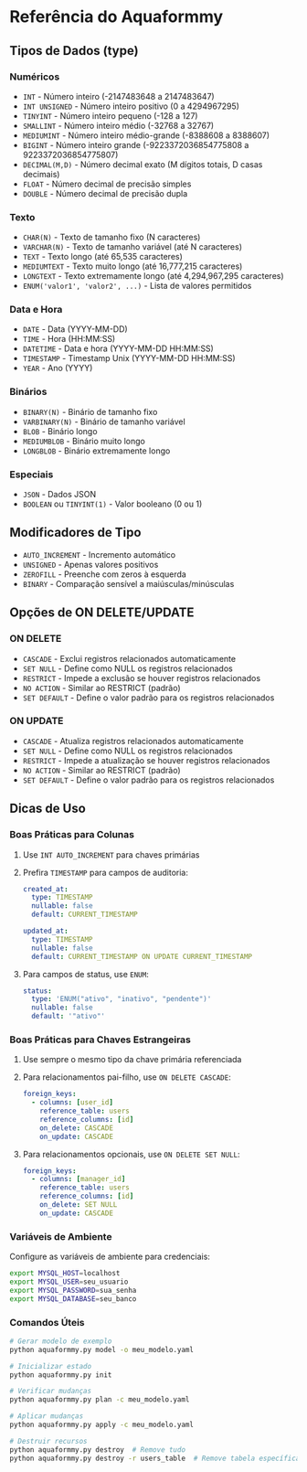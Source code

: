 # Referência do Aquaformmy

## Tipos de Dados (type)

### Numéricos
- `INT` - Número inteiro (-2147483648 a 2147483647)
- `INT UNSIGNED` - Número inteiro positivo (0 a 4294967295)
- `TINYINT` - Número inteiro pequeno (-128 a 127)
- `SMALLINT` - Número inteiro médio (-32768 a 32767)
- `MEDIUMINT` - Número inteiro médio-grande (-8388608 a 8388607)
- `BIGINT` - Número inteiro grande (-9223372036854775808 a 9223372036854775807)
- `DECIMAL(M,D)` - Número decimal exato (M dígitos totais, D casas decimais)
- `FLOAT` - Número decimal de precisão simples
- `DOUBLE` - Número decimal de precisão dupla

### Texto
- `CHAR(N)` - Texto de tamanho fixo (N caracteres)
- `VARCHAR(N)` - Texto de tamanho variável (até N caracteres)
- `TEXT` - Texto longo (até 65,535 caracteres)
- `MEDIUMTEXT` - Texto muito longo (até 16,777,215 caracteres)
- `LONGTEXT` - Texto extremamente longo (até 4,294,967,295 caracteres)
- `ENUM('valor1', 'valor2', ...)` - Lista de valores permitidos

### Data e Hora
- `DATE` - Data (YYYY-MM-DD)
- `TIME` - Hora (HH:MM:SS)
- `DATETIME` - Data e hora (YYYY-MM-DD HH:MM:SS)
- `TIMESTAMP` - Timestamp Unix (YYYY-MM-DD HH:MM:SS)
- `YEAR` - Ano (YYYY)

### Binários
- `BINARY(N)` - Binário de tamanho fixo
- `VARBINARY(N)` - Binário de tamanho variável
- `BLOB` - Binário longo
- `MEDIUMBLOB` - Binário muito longo
- `LONGBLOB` - Binário extremamente longo

### Especiais
- `JSON` - Dados JSON
- `BOOLEAN` ou `TINYINT(1)` - Valor booleano (0 ou 1)

## Modificadores de Tipo
- `AUTO_INCREMENT` - Incremento automático
- `UNSIGNED` - Apenas valores positivos
- `ZEROFILL` - Preenche com zeros à esquerda
- `BINARY` - Comparação sensível a maiúsculas/minúsculas

## Opções de ON DELETE/UPDATE

### ON DELETE
- `CASCADE` - Exclui registros relacionados automaticamente
- `SET NULL` - Define como NULL os registros relacionados
- `RESTRICT` - Impede a exclusão se houver registros relacionados
- `NO ACTION` - Similar ao RESTRICT (padrão)
- `SET DEFAULT` - Define o valor padrão para os registros relacionados

### ON UPDATE
- `CASCADE` - Atualiza registros relacionados automaticamente
- `SET NULL` - Define como NULL os registros relacionados
- `RESTRICT` - Impede a atualização se houver registros relacionados
- `NO ACTION` - Similar ao RESTRICT (padrão)
- `SET DEFAULT` - Define o valor padrão para os registros relacionados

## Dicas de Uso

### Boas Práticas para Colunas
1. Use `INT AUTO_INCREMENT` para chaves primárias
2. Prefira `TIMESTAMP` para campos de auditoria:
   ```yaml
   created_at:
     type: TIMESTAMP
     nullable: false
     default: CURRENT_TIMESTAMP
   
   updated_at:
     type: TIMESTAMP
     nullable: false
     default: CURRENT_TIMESTAMP ON UPDATE CURRENT_TIMESTAMP
   ```

3. Para campos de status, use `ENUM`:
   ```yaml
   status:
     type: 'ENUM("ativo", "inativo", "pendente")'
     nullable: false
     default: '"ativo"'
   ```

### Boas Práticas para Chaves Estrangeiras
1. Use sempre o mesmo tipo da chave primária referenciada
2. Para relacionamentos pai-filho, use `ON DELETE CASCADE`:
   ```yaml
   foreign_keys:
     - columns: [user_id]
       reference_table: users
       reference_columns: [id]
       on_delete: CASCADE
       on_update: CASCADE
   ```

3. Para relacionamentos opcionais, use `ON DELETE SET NULL`:
   ```yaml
   foreign_keys:
     - columns: [manager_id]
       reference_table: users
       reference_columns: [id]
       on_delete: SET NULL
       on_update: CASCADE
   ```

### Variáveis de Ambiente
Configure as variáveis de ambiente para credenciais:
```bash
export MYSQL_HOST=localhost
export MYSQL_USER=seu_usuario
export MYSQL_PASSWORD=sua_senha
export MYSQL_DATABASE=seu_banco
```

### Comandos Úteis
```bash
# Gerar modelo de exemplo
python aquaformmy.py model -o meu_modelo.yaml

# Inicializar estado
python aquaformmy.py init

# Verificar mudanças
python aquaformmy.py plan -c meu_modelo.yaml

# Aplicar mudanças
python aquaformmy.py apply -c meu_modelo.yaml

# Destruir recursos
python aquaformmy.py destroy  # Remove tudo
python aquaformmy.py destroy -r users_table  # Remove tabela específica
``` 